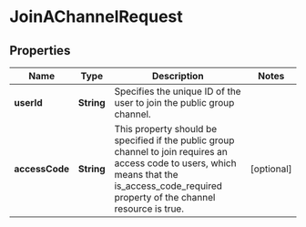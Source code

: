 

# JoinAChannelRequest


## Properties

| Name | Type | Description | Notes |
|------------ | ------------- | ------------- | -------------|
|**userId** | **String** | Specifies the unique ID of the user to join the public group channel. |  |
|**accessCode** | **String** | This property should be specified if the public group channel to join requires an access code to users, which means that the is_access_code_required property of the channel resource is true. |  [optional] |



